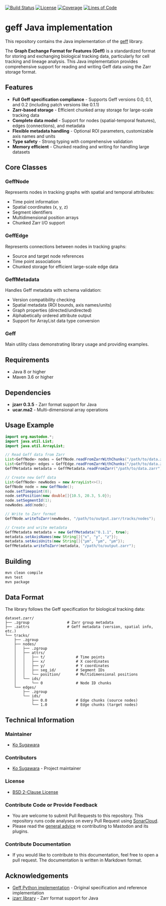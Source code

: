 [![Build Status](https://github.com/mastodon-sc/geff-java/actions/workflows/build.yml/badge.svg)](https://github.com/mastodon-sc/geff-java/actions/workflows/build.yml)
[![License](https://img.shields.io/badge/License-BSD%202--Clause-orange.svg)](https://opensource.org/licenses/BSD-2-Clause)
[![Coverage](https://sonarcloud.io/api/project_badges/measure?project=mastodon-sc_geff-java&metric=coverage)](https://sonarcloud.io/summary/overall?id=mastodon-sc_geff-java)
[![Lines of Code](https://sonarcloud.io/api/project_badges/measure?project=mastodon-sc_geff-java&metric=ncloc)](https://sonarcloud.io/summary/overall?id=mastodon-sc_geff-java)

# geff Java implementation

This repository contains the Java implementation of the [geff](https://github.com/live-image-tracking-tools/geff) library.

The **Graph Exchange Format for Features (Geff)** is a standardized format for storing and exchanging biological tracking data, particularly for cell tracking and lineage analysis. This Java implementation provides comprehensive support for reading and writing Geff data using the Zarr storage format.

## Features

- **Full Geff specification compliance** - Supports Geff versions 0.0, 0.1, and 0.2 (including patch versions like 0.1.1)
- **Zarr-based storage** - Efficient chunked array storage for large-scale tracking data
- **Complete data model** - Support for nodes (spatial-temporal features), edges (connections), and metadata
- **Flexible metadata handling** - Optional ROI parameters, customizable axis names and units
- **Type safety** - Strong typing with comprehensive validation
- **Memory efficient** - Chunked reading and writing for handling large datasets

## Core Classes

### GeffNode
Represents nodes in tracking graphs with spatial and temporal attributes:
- Time point information
- Spatial coordinates (x, y, z)
- Segment identifiers
- Multidimensional position arrays
- Chunked Zarr I/O support

### GeffEdge  
Represents connections between nodes in tracking graphs:
- Source and target node references
- Time point associations
- Chunked storage for efficient large-scale edge data

### GeffMetadata
Handles Geff metadata with schema validation:
- Version compatibility checking
- Spatial metadata (ROI bounds, axis names/units)
- Graph properties (directed/undirected)
- Alphabetically ordered attribute output
- Support for ArrayList data type conversion

### Geff
Main utility class demonstrating library usage and providing examples.

## Requirements

- Java 8 or higher
- Maven 3.6 or higher

## Dependencies

- **jzarr 0.3.5** - Zarr format support for Java
- **ucar.ma2** - Multi-dimensional array operations

## Usage Example

```java
import org.mastodon.*;
import java.util.List;
import java.util.ArrayList;

// Read Geff data from Zarr
List<GeffNode> nodes = GeffNode.readFromZarrWithChunks("/path/to/data.zarr/tracks/nodes");
List<GeffEdge> edges = GeffEdge.readFromZarrWithChunks("/path/to/data.zarr/tracks/edges");
GeffMetadata metadata = GeffMetadata.readFromZarr("/path/to/data.zarr");

// Create new Geff data
List<GeffNode> newNodes = new ArrayList<>();
GeffNode node = new GeffNode();
node.setTimepoint(0);
node.setPosition(new double[]{10.5, 20.3, 5.0});
node.setSegmentId(1);
newNodes.add(node);

// Write to Zarr format
GeffNode.writeToZarr(newNodes, "/path/to/output.zarr/tracks/nodes");

// Create and write metadata
GeffMetadata metadata = new GeffMetadata("0.1.1", true);
metadata.setAxisNames(new String[]{"x", "y", "z"});
metadata.setAxisUnits(new String[]{"μm", "μm", "μm"});
GeffMetadata.writeToZarr(metadata, "/path/to/output.zarr");
```

## Building

```bash
mvn clean compile
mvn test
mvn package
```

## Data Format

The library follows the Geff specification for biological tracking data:

```
dataset.zarr/
├── .zgroup                 # Zarr group metadata
├── .zattrs                 # Geff metadata (version, spatial info, etc.)
└── tracks/
    ├── .zgroup
    ├── nodes/
    │   ├── .zgroup
    │   ├── attrs/
    │   │   ├── t/              # Time points
    │   │   ├── x/              # X coordinates  
    │   │   ├── y/              # Y coordinates
    │   │   ├── seg_id/         # Segment IDs
    │   │   └── position/       # Multidimensional positions
    │   └── ids/
    │       └── 0               # Node ID chunks
    └── edges/
        ├── .zgroup
        └── ids/
            ├── 0.0             # Edge chunks (source nodes)
            └── 1.0             # Edge chunks (target nodes)
```

## Technical Information

### Maintainer

* [Ko Sugawara](https://github.com/ksugar/)

### Contributors

* [Ko Sugawara](https://github.com/ksugar/) - Project maintainer

### License

* [BSD 2-Clause License](https://opensource.org/license/bsd-2-clause/)

### Contribute Code or Provide Feedback

* You are welcome to submit Pull Requests to this repository. This repository runs code analyses on
  every Pull Request using [SonarCloud](https://sonarcloud.io/dashboard?id=mastodon-sc_geff-java).
* Please read the [general advice](https://github.com/mastodon-sc/) re contributing to Mastodon and its plugins.

### Contribute Documentation

* If you would like to contribute to this documentation, feel free to open a pull request. The documentation is written in Markdown format.

## Acknowledgements

* [Geff Python implementation](https://github.com/live-image-tracking-tools/geff) - Original specification and reference implementation
* [jzarr library](https://github.com/bcdev/jzarr) - Zarr format support for Java
